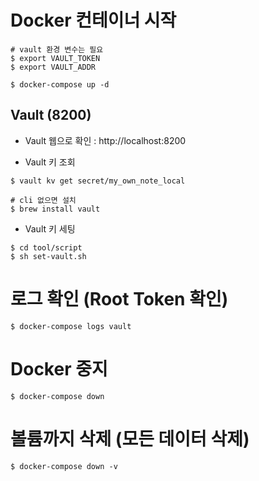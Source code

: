 # Docker 컨테이너 시작

```shell
# vault 환경 변수는 필요
$ export VAULT_TOKEN
$ export VAULT_ADDR

$ docker-compose up -d
```

## Vault (8200)

- Vault 웹으로 확인 : http://localhost:8200

- Vault 키 조회

```shell
$ vault kv get secret/my_own_note_local

# cli 없으면 설치
$ brew install vault
```

- Vault 키 세팅

```shell
$ cd tool/script
$ sh set-vault.sh
```

# 로그 확인 (Root Token 확인)

```shell
$ docker-compose logs vault
```

# Docker 중지

```shell
$ docker-compose down
```

# 볼륨까지 삭제 (모든 데이터 삭제)

```shell
$ docker-compose down -v
```
